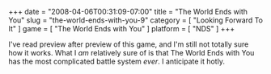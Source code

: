 +++
date = "2008-04-06T00:31:09-07:00"
title = "The World Ends with You"
slug = "the-world-ends-with-you-9"
category = [ "Looking Forward To It" ]
game = [ "The World Ends with You" ]
platform = [ "NDS" ]
+++

I've read preview after preview of this game, and I'm still not totally sure how it works.  What I <i>am</i> relatively sure of is that The World Ends with You has the most complicated battle system <i>ever</i>.  I anticipate it hotly.